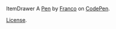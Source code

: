 ItemDrawer
A [Pen](http://codepen.io/Franco1g/pen/QKxNXz) by [Franco](http://codepen.io/Franco1g) on [CodePen](http://codepen.io/).

[License](http://codepen.io/Franco1g/pen/QKxNXz/license).